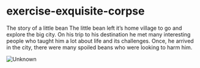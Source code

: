 # exercise-exquisite-corpse
The story of a little bean
The little bean left it’s home village to go and explore the big city.  On his trip to his destination he met many interesting people who taught him a lot about life and its challenges. Once, he arrived in the city, there were many spoiled beans who were looking to harm him. 


![Unknown](https://user-images.githubusercontent.com/104204172/167297543-98c91d50-cfe3-4f01-ae3b-5220e6f92447.png)

